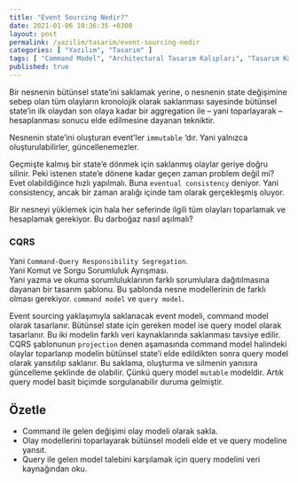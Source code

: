 ```yaml
---
title: "Event Sourcing Nedir?"
date: 2021-01-06 10:36:35 +0300
layout: post
permalink: /yazilim/tasarim/event-sourcing-nedir
categories: [ "Yazılım", "Tasarım" ]
tags: [ "Command Model", "Architectural Tasarım Kalıpları", "Tasarım Kalıpları", "Veritabanı", "Yazılım Kavramları Sözlüğü", "Consistency", "CQRS", "CQS", "Event", "Event Sourcing", "Eventual Consistency", "Immutablity", "Projection", "Query Model" ]
published: true
---
```


Bir nesnenin bütünsel state’ini saklamak yerine, o nesnenin state değişimine sebep olan tüm olayların kronolojik olarak saklanması sayesinde bütünsel state’in ilk olaydan son olaya kadar bir aggregation ile – yani toparlayarak – hesaplanması sonucu elde edilmesine dayanan tekniktir.

Nesnenin state’ini oluşturan event’ler `immutable` ‘dır. Yani yalnızca oluşturulabilirler, güncellenemezler.

Geçmişte kalmış bir state’e dönmek için saklanmış olaylar geriye doğru silinir. Peki istenen state’e dönene kadar geçen zaman problem değil mi? Evet olabildiğince hızlı yapılmalı. Buna `eventual consistency` deniyor. Yani consistency, ancak bir zaman aralığı içinde tam olarak gerçekleşmiş oluyor.

Bir nesneyi yüklemek için hala her seferinde ilgili tüm olayları toparlamak ve hesaplamak gerekiyor. Bu darboğaz nasıl aşılmalı?

### CQRS

Yani `Command-Query Responsibility Segregation`.  
Yani Komut ve Sorgu Sorumluluk Ayrışması.  
Yani yazma ve okuma sorumluluklarının farklı sorumlulara dağıtılmasına dayanan bir tasarım şablonu. Bu şablonda nesne modellerinin de farklı olması gerekiyor. `command model` ve `query model`.

Event sourcing yaklaşımıyla saklanacak event modeli, command model olarak tasarlanır. Bütünsel state için gereken model ise query model olarak tasarlanır. Bu iki modelin farklı veri kaynaklarında saklanması tavsiye edilir. CQRS şablonunun `projection` denen aşamasında command model halindeki olaylar toparlanıp modelin bütünsel state’i elde edildikten sonra query model olarak yansıtılıp saklanır. Bu saklama, oluşturma ve silmenin yanısıra güncelleme şeklinde de olabilir. Çünkü query model `mutable` modeldir. Artık query model basit biçimde sorgulanabilir duruma gelmiştir.

## Özetle

- Command ile gelen değişimi olay modeli olarak sakla.
- Olay modellerini toparlayarak bütünsel modeli elde et ve query modeline yansıt.
- Query ile gelen model talebini karşılamak için query modelini veri kaynağından oku.